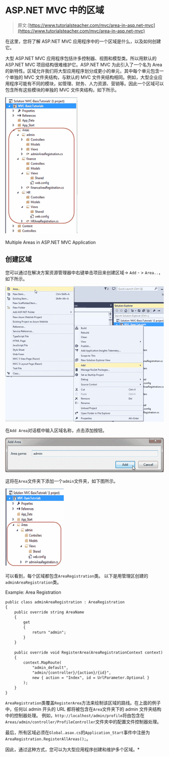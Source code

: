 # ASP.NET MVC 中的区域

> 原文:[https://www.tutorialsteacher.com/mvc/area-in-asp.net-mvc](https://www.tutorialsteacher.com/mvc/area-in-asp.net-mvc)

在这里，您将了解 ASP.NET MVC 应用程序中的一个区域是什么，以及如何创建它。

大型 ASP.NET MVC 应用程序包括许多控制器、视图和模型类。所以用默认的 ASP.NET MVC 项目结构很难维护它。ASP.NET MVC 为此引入了一个名为 Area 的新特性。区域允许我们将大型应用程序划分成更小的单元，其中每个单元包含一个单独的 MVC 文件夹结构，与默认的 MVC 文件夹结构相同。例如，大型企业应用程序可能有不同的模块，如管理、财务、人力资源、营销等。因此一个区域可以包含所有这些模块的单独的 MVC 文件夹结构，如下所示。

[![](img/17633c9b3f5f12e5884787a8dc11eaef.png)](../../Content/images/mvc/area-1.png)

Multiple Areas in ASP.NET MVC Application



## 创建区域

您可以通过在解决方案资源管理器中右键单击项目来创建区域-> `Add` - > `Area..`，如下所示。

[![](img/f2819073810dd446bc5ca55c646246fd.png)](../../Content/images/mvc/create-area.png)

在`Add Area`对话框中输入区域名称，点击添加按钮。

[![](img/f91d2395376b98158e983d18ed07848c.png)](../../Content/images/mvc/area-2.png)

这将在`Area`文件夹下添加一个`admin`文件夹，如下图所示。

[![](img/0bb35f8987a75f17cb931bf645d079ee.png)](../../Content/images/mvc/area-3.png)

可以看到，每个区域都包含`AreaRegistration`类。 以下是用管理区创建的`adminAreaRegistration`类。

Example: Area Registration 

```
public class adminAreaRegistration : AreaRegistration 
{
    public override string AreaName 
    {
        get 
        {
            return "admin";
        }
    }

    public override void RegisterArea(AreaRegistrationContext context) 
    {
        context.MapRoute(
            "admin_default",
            "admin/{controller}/{action}/{id}",
            new { action = "Index", id = UrlParameter.Optional }
        );
    }
} 
```

`AreaRegistration`类覆盖`RegisterArea`方法来绘制该区域的路线。在上面的例子中，任何以 admin 开头的 URL 都将被包含在`Area`文件夹下的 admin 文件夹结构中的控制器处理。 例如，`http://localhost/admin/profile`将由包含在`Areas/admin/controller/ProfileController`文件夹中的配置文件控制器处理。

最后，所有区域必须在`Global.asax.cs`的`Application_Start`事件中注册为`AreaRegistration.RegisterAllAreas();`。

因此，通过这种方式，您可以为大型应用程序创建和维护多个区域。*